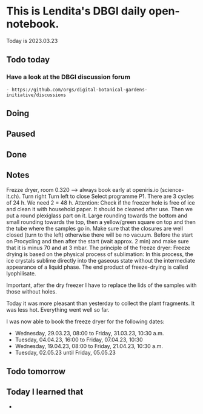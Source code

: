 
# This is Lendita's DBGI daily open-notebook.

Today is 2023.03.23

## Todo today

### Have a look at the DBGI discussion forum
    - https://github.com/orgs/digital-botanical-gardens-initiative/discussions
###
###

## Doing

## Paused

## Done

## Notes
Frezze dryer, room 0.320 --> always book early at openiris.io (science-it.ch). 
Turn right
Turn left to close
Select programme P1. There are 3 cycles of 24 h. We need 2 = 48 h.
Attention: Check if the freezer hole is free of ice and clean it with household paper. It should be cleaned after use. 
Then we put a round plexiglass part on it. Large rounding towards the bottom and small rounding towards the top, then a yellow/green square on top and then the tube where the samples go in. 
Make sure that the closures are well closed (turn to the left) otherwise there will be no vacuum.
Before the start on Procycling and then after the start (wait approx. 2 min) and make sure that it is minus 70 and at 3 mbar. 
The principle of the freeze dryer: Freeze drying is based on the physical process of sublimation: In this process, the ice crystals sublime directly into the gaseous state without the intermediate appearance of a liquid phase. The end product of freeze-drying is called lyophilisate.

Important, after the dry freezer I have to replace the lids of the samples with those without holes. 

Today it was more pleasant than yesterday to collect the plant fragments. It was less hot. Everything went well so far. 

I was now able to book the freeze dryer for the following dates:
- Wednesday, 29.03.23, 08:00 to Friday, 31.03.23, 10:30 a.m.
- Tuesday, 04.04.23, 16:00 to Friday, 07.04.23, 10:30
- Wednesday, 19.04.23, 08:00 to Friday, 21.04.23, 10:30 a.m.
- Tuesday, 02.05.23 until Friday, 05.05.23


## Todo tomorrow

###
###
###


## Today I learned that

-